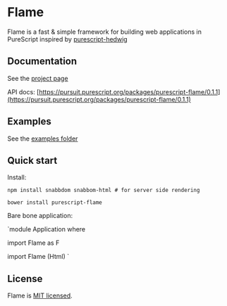 # Flame

Flame is a fast & simple framework for building web applications in PureScript inspired by [purescript-hedwig](https://github.com/utkarshkukreti/purescript-hedwig)

## Documentation

See the [project page](https://purescript-flame.github.io)

API docs: [https://pursuit.purescript.org/packages/purescript-flame/0.1.1](https://pursuit.purescript.org/packages/purescript-flame/0.1.1)

## Examples

See the [examples folder](/examples)

## Quick start

Install:

`npm install snabbdom snabbom-html # for server side rendering`

`bower install purescript-flame`

Bare bone application:

`module Application where

import Flame as F

import Flame (Html)
`

## License

Flame is [MIT licensed](LICENSE).

